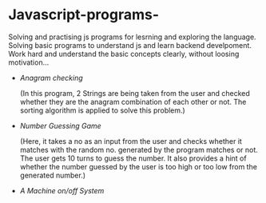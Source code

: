 # Javascript-programs-
Solving and practising js programs for lesrning and exploring the language. 
Solving basic programs to understand js and learn backend develpoment.
Work hard and understand the basic concepts clearly, without loosing motivation...


* *Anagram checking*

  (In this program, 2 Strings are being taken from the user and checked whether they are the anagram combination of each other or not.          The sorting algorithm is applied to solve this problem.)

  
* *Number Guessing Game*

  (Here, it takes a no as an input from the user and checks whether it matches with the random no. generated by the program matches or not. The user gets 10 turns to guess the number. It also provides a hint of whether the number guessed by the user is too high or too low from the generated number.)


 * *A Machine on/off System* 
